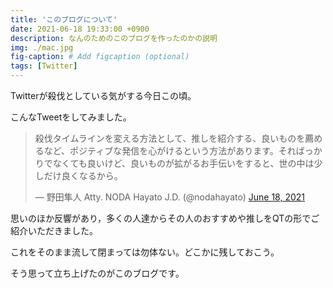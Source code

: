 ```yaml
---
title: 'このブログについて'
date: 2021-06-18 19:33:00 +0900
description: なんのためのこのブログを作ったのかの説明
img: ./mac.jpg 
fig-caption: # Add figcaption (optional)
tags: [Twitter]
---
```


Twitterが殺伐としている気がする今日この頃。

こんなTweetをしてみました。

<blockquote class="twitter-tweet"><p lang="ja" dir="ltr">殺伐タイムラインを変える方法として、推しを紹介する、良いものを薦めるなど、ポジティブな発信を心がけるという方法があります。そればっかりでなくても良いけど、良いものが拡がるお手伝いをすると、世の中は少しだけ良くなるから。</p>&mdash; 野田隼人 Atty. NODA Hayato J.D. (@nodahayato) <a href="https://twitter.com/nodahayato/status/1405836087138742275?ref_src=twsrc%5Etfw">June 18, 2021</a></blockquote>

思いのほか反響があり，多くの人達からその人のおすすめや推しをQTの形でご紹介いただきました。

これをそのまま流して閉まっては勿体ない。どこかに残しておこう。

そう思って立ち上げたのがこのブログです。
